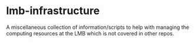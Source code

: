 # lmb-infrastructure
A miscellaneous collection of information/scripts to help with managing the computing resources at the LMB which is not covered in other repos. 
